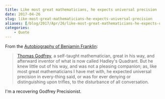 ```yaml
---
title: Like most great mathematicians, he expects universal precision
date: 2017-04-26
slug: like-most-great-mathematicians-he-expects-universal-precision
aliases: [/blog/2017/Apr/26/like-most-great-mathematicians-he-expects-universal-precision/]
categories:
    - Quote
---
```


From the [Autobiography of Benjamin Franklin](http://amzn.to/2qe0hRp):

> [Thomas Godfrey](https://en.wikipedia.org/wiki/Thomas_Godfrey_(inventor)), a self-taught mathematician, great in his way, and afterward inventor of what is now called Hadley's Quadrant. But he knew little out of his way, and was not a pleasing companion; as, like most great mathematicians I have met with, he expected universal precision in every-thing said, or was for ever denying or distinguishing upon trifles, to the disturbance of all conversation.

I'm a recovering Godfrey Precisionist.
